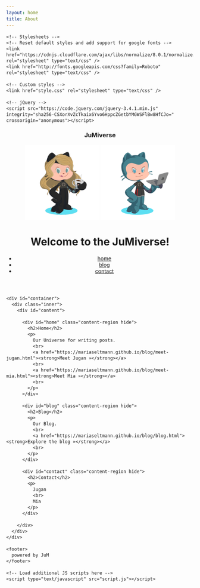 ```yaml
---
layout: home
title: About
---
```


<!doctype html>
<html>  
  <head>
    <!-- Page setup -->
    <meta charset="utf-8">
    <title>Welcome to the JuMiverse!</title>
    <meta name="description" content="Our Universe for writing posts.">
    <meta name="author" content="Information about the author here">
    <meta name="viewport" content="width=device-width, initial-scale=1, maximum-scale=1, user-scalable=no"/>
    <link rel="icon" type="image/png" href="favicon.png">
  
    <!-- Stylesheets -->
    <!-- Reset default styles and add support for google fonts -->
    <link href="https://cdnjs.cloudflare.com/ajax/libs/normalize/8.0.1/normalize.min.css" rel="stylesheet" type="text/css" />
    <link href="http://fonts.googleapis.com/css?family=Roboto" rel="stylesheet" type="text/css" />
   
    <!-- Custom styles -->
    <link href="style.css" rel="stylesheet" type="text/css" />

    <!-- jQuery -->
    <script src="https://code.jquery.com/jquery-3.4.1.min.js" integrity="sha256-CSXorXvZcTkaix6Yvo6HppcZGetbYMGWSFlBw8HfCJo=" crossorigin="anonymous"></script>    

    
  </head>
  
  <body>
    <header id="header">
      <h3 align="center">JuMiverse</h3>
      <p align="center">
        <img src="JuMiverse.PNG" width="200" height="200">
        <img src="JuMJ.PNG" width="200" height="200">
      </p>
      <h1 align="center">Welcome to the JuMiverse!</h1>
      <!-- Menu link fragment #id should match a div id. Example: <a href="#home"> links to <div id="home"></div>  -->
      <p align="center">
      <ul class="main-menu">
        <li><a href="#home">home</a></li>
        <li><a href="#blog">blog</a></li>
        <li><a href="#contact">contact</a></li>
      </ul>                 
      </p>
    </header>
   
    <div id="container">
      <div class="inner">
        <div id="content"> 
          
          <div id="home" class="content-region hide">
            <h2>Home</h2>
            <p>
              Our Universe for writing posts.
              <br>
              <a href="https://mariaseltmann.github.io/blog/meet-jugan.html"><strong>Meet Jugan »</strong></a>
              <br>
              <a href="https://mariaseltmann.github.io/blog/meet-mia.html"><strong>Meet Mia »</strong></a>
              <br>
            </p>
          </div>
          
          <div id="blog" class="content-region hide">
            <h2>Blog</h2>
            <p>
              Our Blog.
              <br>
              <a href="https://mariaseltmann.github.io/blog/blog.html"><strong>Explore the blog »</strong></a>
              <br>
            </p>
          </div>
          
          <div id="contact" class="content-region hide">
            <h2>Contact</h2>
            <p>
              Jugan
              <br>
              Mia
            </p>
          </div>
          
        </div>
      </div>
    </div>
  
    <footer>  
      powered by JuM
    </footer>
    
    <!-- Load additional JS scripts here -->
    <script type="text/javascript" src="script.js"></script>
    
  </body>
</html>
